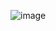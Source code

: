 ![image](https://github.com/lgswin/ReactProject/assets/83533586/5c3c47b7-7e22-4e99-a61e-0115c741dc92)
